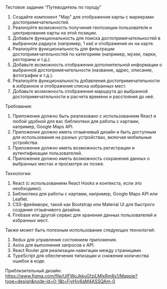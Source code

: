 Тестовое задание “Путеводитель по городу”

1.	Создайте компонент "Map" для отображения карты с маркерами достопримечательностей.
2.	Реализуйте возможность получения геопозиции пользователя и центрирования карты на этой позиции.
3.	Добавьте функциональность для поиска достопримечательностей в выбранном радиусе (например, 1 км) и отображения их на карте.
4.	Реализуйте функциональность для фильтрации достопримечательностей по категориям (например, музеи, парки, рестораны и т.д.).
5.	Добавьте возможность отображения дополнительной информации о выбранной достопримечательности (название, адрес, описание, фотографии и т.д.).
6.	Реализуйте функциональность добавления достопримечательности в избранное и отображения списка избранных мест.
7.	Добавьте возможность отображения маршрута до выбранной достопримечательности и расчета времени и расстояния до неё.

Требования:

1.	Приложение должно быть реализовано с использованием React и любой удобной для вас библиотеки для работы с картами, например, Google Maps API.
2.	Приложение должно иметь отзывчивый дизайн и быть доступным для использования на разных устройствах, включая мобильные устройства.
3.	Приложение должно иметь возможность регистрации и аутентификации пользователей.
4.	Приложение должно иметь возможность сохранения данных о выбранных местах и просмотре их позже.

Технологии:

1.	React (с использованием React Hooks и контекста, если это необходимо).
2.	Библиотека для работы с картами, например, Google Maps API или Leaflet.
3.	CSS-фреймворк, такой как Bootstrap или Material UI для быстрого создания отзывчивого дизайна.
4.	Firebase или другой сервис для хранения данных пользователей и избранных мест.

Также может быть полезным использование следующих технологий:

1.	Redux для управления состоянием приложения.
2.	Axios для выполнения запросов к API.
3.	React Router для реализации навигации между страницами.
4.	TypeScript для обеспечения типизации и снижения количества ошибок в коде.





Приблизительный дизайн:
https://www.figma.com/file/UlFWoJkkuGfziLMIxRm8s1/Mappie?type=design&node-id=0-1&t=FiyHiv6aM4ASSQAm-0